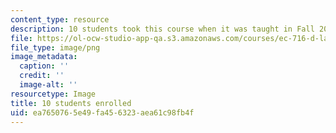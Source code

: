 ```yaml
---
content_type: resource
description: 10 students took this course when it was taught in Fall 2015.
file: https://ol-ocw-studio-app-qa.s3.amazonaws.com/courses/ec-716-d-lab-waste-fall-2015/ea7650765e49fa456323aea61c98fb4f_10.png
file_type: image/png
image_metadata:
  caption: ''
  credit: ''
  image-alt: ''
resourcetype: Image
title: 10 students enrolled
uid: ea765076-5e49-fa45-6323-aea61c98fb4f
---
```


